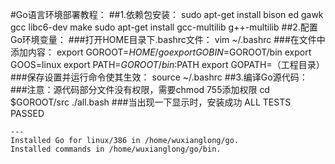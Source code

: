 #Go语言环境部署教程：
##1.依赖包安装：
	sudo apt-get install bison ed gawk gcc libc6-dev make
	sudo apt-get install gcc-multilib g++-multilib
##2.配置Go环境变量：
###打开HOME目录下.bashrc文件：
	vim ~/.bashrc
###在文件中添加内容：
	export GOROOT=$HOME/go
	export GOBIN=$GOROOT/bin
	export GOOS=linux
	export PATH=$GOROOT/bin:$PATH
	export GOPATH=（工程目录）
###保存设置并运行命令使其生效：
	source ~/.bashrc
##3.编译Go源代码：
###注意：源代码部分文件没有权限，需要chmod 755添加权限
	cd $GOROOT/src
	./all.bash
###当出现一下显示时，安装成功
	ALL TESTS PASSED

	---
	Installed Go for linux/386 in /home/wuxianglong/go.
	Installed commands in /home/wuxianglong/go/bin.